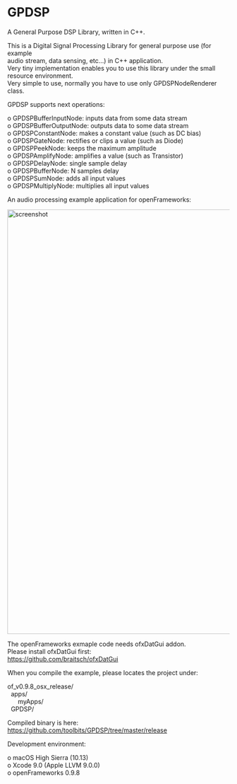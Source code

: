 # GPDSP
A General Purpose DSP Library, written in C++.  

This is a Digital Signal Processing Library for general purpose use (for example  
audio stream, data sensing, etc...) in C++ application.  
Very tiny implementation enables you to use this library under the small resource environment.  
Very simple to use, normally you have to use only GPDSPNodeRenderer class.  

GPDSP supports next operations:  

o GPDSPBufferInputNode: inputs data from some data stream  
o GPDSPBufferOutputNode: outputs data to some data stream  
o GPDSPConstantNode: makes a constant value (such as DC bias)  
o GPDSPGateNode: rectifies or clips a value (such as Diode)  
o GPDSPPeekNode: keeps the maximum amplitude  
o GPDSPAmplifyNode: amplifies a value (such as Transistor)  
o GPDSPDelayNode: single sample delay  
o GPDSPBufferNode: N samples delay  
o GPDSPSumNode: adds all input values  
o GPDSPMultiplyNode: multiplies all input values  

An audio processing example application for openFrameworks:  

<img width="960" alt="screenshot" src="https://user-images.githubusercontent.com/1215065/31654098-dfcbfa94-b35f-11e7-82df-b0464a10f22a.png">

The openFrameworks exmaple code needs ofxDatGui addon.  
Please install ofxDatGui first:  
https://github.com/braitsch/ofxDatGui

When you compile the example, please locates the project under:  

of_v0.9.8_osx_release/  
    apps/  
        myApps/  
    GPDSP/  

Compiled binary is here:  
https://github.com/toolbits/GPDSP/tree/master/release

Development environment:  

o macOS High Sierra (10.13)  
o Xcode 9.0 (Apple LLVM 9.0.0)  
o openFrameworks 0.9.8  
